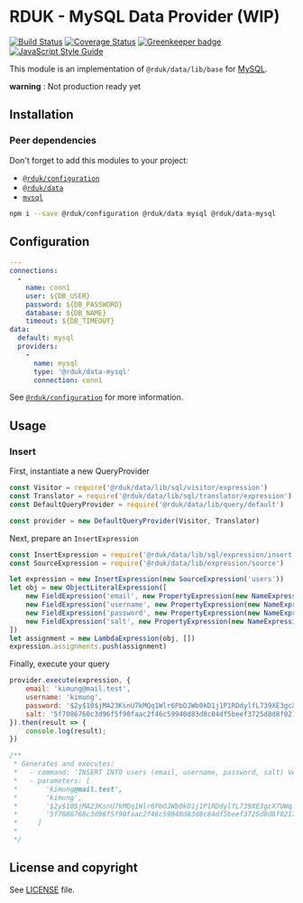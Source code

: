 # RDUK - MySQL Data Provider (WIP)

[![Build Status](https://travis-ci.org/rd-uk/rduk-data-mysql.svg?branch=master)](https://travis-ci.org/rd-uk/rduk-data-mysql)
[![Coverage Status](https://coveralls.io/repos/github/rd-uk/rduk-data-mysql/badge.svg?branch=master)](https://coveralls.io/github/rd-uk/rduk-data-mysql?branch=master)
[![Greenkeeper badge](https://badges.greenkeeper.io/rd-uk/rduk-data-mysql.svg)](https://greenkeeper.io/)
[![JavaScript Style Guide](https://img.shields.io/badge/code_style-standard-brightgreen.svg)](https://standardjs.com)

This module is an implementation of `@rduk/data/lib/base` for [MySQL](https://www.mysql.com/).

__warning__ : Not production ready yet

## Installation

### Peer dependencies
Don't forget to add this modules to your project:

- [`@rduk/configuration`](https://github.com/rd-uk/rduk-configuration)
- [`@rduk/data`](https://github.com/rd-uk/rduk-data)
- [`mysql`](https://www.npmjs.com/package/mysql)

```sh
npm i --save @rduk/configuration @rduk/data mysql @rduk/data-mysql
```

## Configuration

```yaml
---
connections:
  -
    name: conn1
    user: ${DB_USER}
    password: ${DB_PASSWORD}
    database: ${DB_NAME}
    timeout: ${DB_TIMEOUT}
data:
  default: mysql
  providers:
    -
      name: mysql
      type: '@rduk/data-mysql'
      connection: conn1

```

See [`@rduk/configuration`](https://github.com/rd-uk/rduk-configuration#readme) for more information.

## Usage

### Insert

First, instantiate a new QueryProvider

```js
const Visitor = require('@rduk/data/lib/sql/visitor/expression')
const Translator = require('@rduk/data/lib/sql/translator/expression')
const DefaultQueryProvider = require('@rduk/data/lib/query/default')

const provider = new DefaultQueryProvider(Visitor, Translator)
```

Next, prepare an `InsertExpression`

```js
const InsertExpression = require('@rduk/data/lib/sql/expression/insert')
const SourceExpression = require('@rduk/data/lib/expression/source')

let expression = new InsertExpression(new SourceExpression('users'))
let obj = new ObjectLiteralExpression([
    new FieldExpression('email', new PropertyExpression(new NameExpression('this'), 'email')),
    new FieldExpression('username', new PropertyExpression(new NameExpression('this'), 'username')),
    new FieldExpression('password', new PropertyExpression(new NameExpression('this'), 'password')),
    new FieldExpression('salt', new PropertyExpression(new NameExpression('this'), 'salt'))
])
let assignment = new LambdaExpression(obj, [])
expression.assignments.push(assignment)
```

Finally, execute your query

```js
provider.execute(expression, {
    email: 'kimung@mail.test',
    username: 'kimung',
    password: '$2y$10$jMA23KsnU7kMQq1Wlr6PbOJWb0kD1j1P1RDdylfL739XE3gcX7UWq',
    salt: '5f7086760c3d96f5f90faac2f46c59940d83d8c84df5beef3725d8d8f02171b1'
}).then(result => {
    console.log(result);
})

/**
 * Generates and executes:
 *   - command: 'INSERT INTO users (email, username, password, salt) VALUES (?, ?, ?, ?)'
 *   - parameters: [
 *       'kimung@mail.test',
 *       'kimung',
 *       '$2y$10$jMA23KsnU7kMQq1Wlr6PbOJWb0kD1j1P1RDdylfL739XE3gcX7UWq',
 *       '5f7086760c3d96f5f90faac2f46c59940d83d8c84df5beef3725d8d8f02171b1',
 *     ]
 * 
 */
```

## License and copyright

See [LICENSE](LICENSE) file.